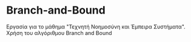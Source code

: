 # Branch-and-Bound
Εργασία για το μάθημα "Τεχνητή Νοημοσύνη και Έμπειρα Συστήματα". Χρήση του αλγόριθμου Branch and Bound 
